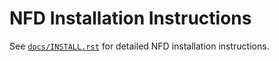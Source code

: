 NFD Installation Instructions
=============================

See [`docs/INSTALL.rst`](https://github.com/named-data/NFD/blob/master/docs/INSTALL.rst)
for detailed NFD installation instructions.
